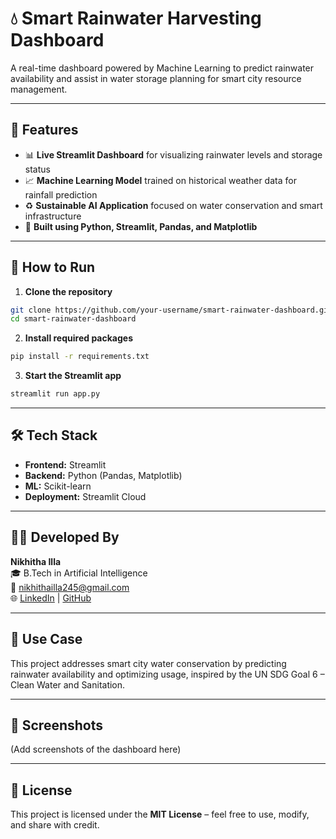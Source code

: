 # 💧 Smart Rainwater Harvesting Dashboard

A real-time dashboard powered by Machine Learning to predict rainwater availability and assist in water storage planning for smart city resource management.

---

## 🌟 Features

- 📊 **Live Streamlit Dashboard** for visualizing rainwater levels and storage status
- 📈 **Machine Learning Model** trained on historical weather data for rainfall prediction
- ♻️ **Sustainable AI Application** focused on water conservation and smart infrastructure
- 🧠 **Built using Python, Streamlit, Pandas, and Matplotlib**

---

## 🚀 How to Run

1. **Clone the repository**

```bash
git clone https://github.com/your-username/smart-rainwater-dashboard.git
cd smart-rainwater-dashboard
```

2. **Install required packages**

```bash
pip install -r requirements.txt
```

3. **Start the Streamlit app**

```bash
streamlit run app.py
```

---

## 🛠️ Tech Stack

- **Frontend:** Streamlit
- **Backend:** Python (Pandas, Matplotlib)
- **ML:** Scikit-learn
- **Deployment:** Streamlit Cloud

---

## 👩‍💻 Developed By

**Nikhitha Illa**  
🎓 B.Tech in Artificial Intelligence  
📧 [nikhithailla245@gmail.com](mailto:nikhithailla245@gmail.com)  
🌐 [LinkedIn](https://linkedin.com/in/nikhitha-illa-b80a52293) | [GitHub](https://github.com/nikhitha1824)

---

## 📌 Use Case

This project addresses smart city water conservation by predicting rainwater availability and optimizing usage, inspired by the UN SDG Goal 6 – Clean Water and Sanitation.

---

## 📸 Screenshots

(Add screenshots of the dashboard here)

---

## 📄 License

This project is licensed under the **MIT License** – feel free to use, modify, and share with credit.

